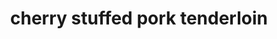 ---
id: 593044f844e3ce00113dfb47
servings: 10-12 servings
notes: this makes a lot of extra stuffing that can be frozen and used another time easily.
directions: 'in a small saucepan
 bring cherries and water to a boil
 remove from the heat; set aside (do not drain)
in a large skillet
 saute the onion
 celery
 parsley
 carrot
 sage and rosemary in butter until tender
add garlic; cook 1 minute longer
remove from the heat. stir in the croutons
 broth
 1/4 teaspoon pepper
 nutmeg
 extract and cherries. let stand until liquid is absorbed
cut a lengthwise slit down the center of the roast to within 1/2 in. of bottom
open roast so it lies flat; cover with plastic wrap
flatten to 3/4-in. thickness
remove plastic
 spread stuffing over meat to within 1 in. of edges
close roast; tie several times with kitchen string and secure ends with toothpicks
place fat side up on a rack in a shallow roasting pan
sprinkle with remaining pepper

bake
 uncovered
 at 350° for 1 to 1-1/4 hours or until a thermometer reads 145°
let meat stand for 10 minutes before slicing

meanwhile
 add broth and water to roasting pan; stir to loosen browned bits
pour into a small saucepan
bring to a boil over medium-high heat; cook until reduced by half
stir in cream and rosemary
bring to a boil
reduce heat; simmer
 uncovered
 until thickened
serve with roast.'
ingredients: '1 cup dried cherries
1/2 cup water
2/3 cup chopped onion
1/2 cup chopped celery
1/2 cup minced fresh parsley
1/4 cup shredded carrot
1 tablespoon rubbed sage
1 teaspoon minced fresh rosemary
3 tablespoons butter
1/2 teaspoon minced garlic
2-1/2 cups salad croutons
1 cup chicken broth
1/2 teaspoon pepper
 divided
1/4 teaspoon ground nutmeg
1/4 teaspoon almond extract
1 boneless whole pork loin roast (about 3 pounds)

gravy:
1-3/4 cups chicken broth
1/2 cup water
1/2 cup heavy whipping cream
1/2 teaspoon minced fresh rosemary'
rating: 4
ease: intermediate
category: main course
href: 'https://www.tasteofhome.com/recipes/cherry-stuffed-pork-loin'
totalTime: 2 hr
cookTime: 1 hr
prepTime: 55 min
title: cherry stuffed pork tenderloin
img:
slug: cherry-stuffed-pork-tenderloin
---